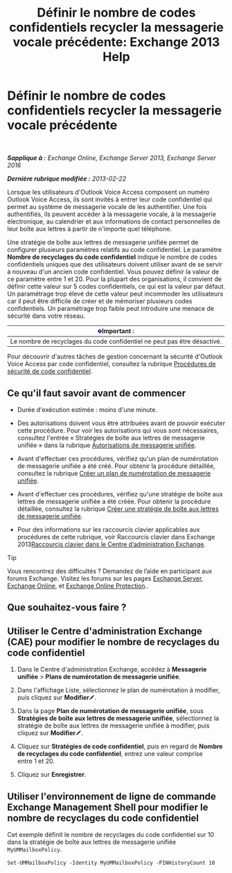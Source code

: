 ﻿---
title: 'Définir le nombre de codes confidentiels recycler la messagerie vocale précédente: Exchange 2013 Help'
TOCTitle: Définir le nombre de codes confidentiels recycler la messagerie vocale précédente
ms:assetid: b094e68e-c493-4576-a6b1-4c780e635405
ms:mtpsurl: https://technet.microsoft.com/fr-fr/library/Bb124254(v=EXCHG.150)
ms:contentKeyID: 50555461
ms.date: 05/23/2018
mtps_version: v=EXCHG.150
ms.translationtype: MT
---

# Définir le nombre de codes confidentiels recycler la messagerie vocale précédente

 

_**Sapplique à :** Exchange Online, Exchange Server 2013, Exchange Server 2016_

_**Dernière rubrique modifiée :** 2013-02-22_

Lorsque les utilisateurs d'Outlook Voice Access composent un numéro Outlook Voice Access, ils sont invités à entrer leur code confidentiel qui permet au système de messagerie vocale de les authentifier. Une fois authentifiés, ils peuvent accéder à la messagerie vocale, à la messagerie électronique, au calendrier et aux informations de contact personnelles de leur boîte aux lettres à partir de n'importe quel téléphone.

Une stratégie de boîte aux lettres de messagerie unifiée permet de configurer plusieurs paramètres relatifs au code confidentiel. Le paramètre **Nombre de recyclages du code confidentiel** indique le nombre de codes confidentiels uniques que des utilisateurs doivent utiliser avant de se servir à nouveau d'un ancien code confidentiel. Vous pouvez définir la valeur de ce paramètre entre 1 et 20. Pour la plupart des organisations, il convient de définir cette valeur sur 5 codes confidentiels, ce qui est la valeur par défaut. Un paramétrage trop élevé de cette valeur peut incommoder les utilisateurs car il peut être difficile de créer et de mémoriser plusieurs codes confidentiels. Un paramétrage trop faible peut introduire une menace de sécurité dans votre réseau.

<table>
<thead>
<tr class="header">
<th><img src="images/JJ159813.important(EXCHG.150).gif" title="Important" alt="Important" />Important :</th>
</tr>
</thead>
<tbody>
<tr class="odd">
<td>Le nombre de recyclages du code confidentiel ne peut pas être désactivé.</td>
</tr>
</tbody>
</table>


Pour découvrir d'autres tâches de gestion concernant la sécurité d'Outlook Voice Access par code confidentiel, consultez la rubrique [Procédures de sécurité de code confidentiel](pin-security-procedures-exchange-2013-help.md).

## Ce qu'il faut savoir avant de commencer

  - Durée d'exécution estimée : moins d'une minute.

  - Des autorisations doivent vous être attribuées avant de pouvoir exécuter cette procédure. Pour voir les autorisations qui vous sont nécessaires, consultez l'entrée « Stratégies de boîte aux lettres de messagerie unifiée » dans la rubrique [Autorisations de messagerie unifiée](unified-messaging-permissions-exchange-2013-help.md).

  - Avant d'effectuer ces procédures, vérifiez qu'un plan de numérotation de messagerie unifiée a été créé. Pour obtenir la procédure détaillée, consultez la rubrique [Créer un plan de numérotation de messagerie unifiée](create-a-um-dial-plan-exchange-2013-help.md).

  - Avant d'effectuer ces procédures, vérifiez qu'une stratégie de boîte aux lettres de messagerie unifiée a été créée. Pour obtenir la procédure détaillée, consultez la rubrique [Créer une stratégie de boîte aux lettres de messagerie unifiée](create-a-um-mailbox-policy-exchange-2013-help.md).

  - Pour des informations sur les raccourcis clavier applicables aux procédures de cette rubrique, voir Raccourcis clavier dans Exchange 2013[Raccourcis clavier dans le Centre d’administration Exchange](keyboard-shortcuts-in-the-exchange-admin-center-exchange-online-protection-help.md).

> [!TIP]
> Vous rencontrez des difficultés ? Demandez de l’aide en participant aux forums Exchange. Visitez les forums sur les pages <a href="https://go.microsoft.com/fwlink/p/?linkid=60612">Exchange Server</a>, <a href="https://go.microsoft.com/fwlink/p/?linkid=267542">Exchange Online</a>, et <a href="https://go.microsoft.com/fwlink/p/?linkid=285351">Exchange Online Protection</a>..


## Que souhaitez-vous faire ?

## Utiliser le Centre d'administration Exchange (CAE) pour modifier le nombre de recyclages du code confidentiel

1.  Dans le Centre d'administration Exchange, accédez à **Messagerie unifiée** \> **Plans de numérotation de messagerie unifiée**.

2.  Dans l'affichage Liste, sélectionnez le plan de numérotation à modifier, puis cliquez sur **Modifier**![Icône Modifier](images/Bb124582.6f53ccb2-1f13-4c02-bea0-30690e6ea71d(EXCHG.150).gif "Icône Modifier").

3.  Dans la page **Plan de numérotation de messagerie unifiée**, sous **Stratégies de boîte aux lettres de messagerie unifiée**, sélectionnez la stratégie de boîte aux lettres de messagerie unifiée à modifier, puis cliquez sur **Modifier**![Icône Modifier](images/Bb124582.6f53ccb2-1f13-4c02-bea0-30690e6ea71d(EXCHG.150).gif "Icône Modifier").

4.  Cliquez sur **Stratégies de code confidentiel**, puis en regard de **Nombre de recyclages du code confidentiel**, entrez une valeur comprise entre 1 et 20.

5.  Cliquez sur **Enregistrer**.

## Utiliser l'environnement de ligne de commande Exchange Management Shell pour modifier le nombre de recyclages du code confidentiel

Cet exemple définit le nombre de recyclages du code confidentiel sur 10 dans la stratégie de boîte aux lettres de messagerie unifiée `MyUMMailboxPolicy`.

    Set-UMMailboxPolicy -Identity MyUMMailboxPolicy -PINHistoryCount 10

